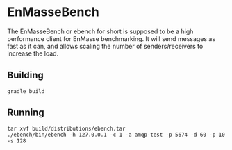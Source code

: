 # EnMasseBench

The EnMasseBench or ebench for short is supposed to be a high performance client for EnMasse
benchmarking. It will send messages as fast as it can, and allows scaling the number of
senders/receivers to increase the load.

## Building

    gradle build

## Running
    tar xvf build/distributions/ebench.tar
    ./ebench/bin/ebench -h 127.0.0.1 -c 1 -a amqp-test -p 5674 -d 60 -p 10 -s 128  
